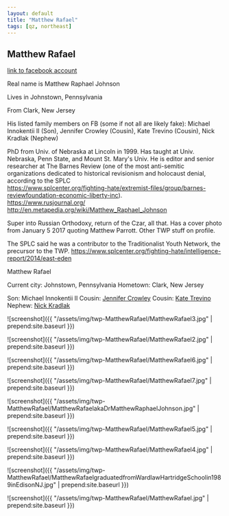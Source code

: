```yaml
---
layout: default
title: "Matthew Rafael"
tags: [qz, northeast]
---
```



## Matthew Rafael

[link to facebook account](https://www.facebook.com/752396551)

Real name is Matthew Raphael Johnson

Lives in Johnstown, Pennsylvania

From Clark, New Jersey

His listed family members on FB (some if not all are likely fake): Michael Innokentii II (Son), Jennifer Crowley (Cousin), Kate Trevino (Cousin), Nick Kradlak (Nephew)

PhD from Univ. of Nebraska at Lincoln in 1999. Has taught at Univ. Nebraska, Penn State, and Mount St. Mary's Univ. He is editor and senior researcher at The Barnes Review (one of the most anti-semitic organizations dedicated to historical revisionism and holocaust denial, according to the SPLC  
https://www.splcenter.org/fighting-hate/extremist-files/group/barnes-reviewfoundation-economic-liberty-inc).  
https://www.rusjournal.org/  
http://en.metapedia.org/wiki/Matthew_Raphael_Johnson  

Super into Russian Orthodoxy, return of the Czar, all that.  Has a cover photo from January 5 2017 quoting Matthew Parrott. Other TWP stuff on profile.

The SPLC said he was a contributor to the Traditionalist Youth Network, the precursor to the TWP.
https://www.splcenter.org/fighting-hate/intelligence-report/2014/east-eden


 Matthew Rafael


Current city: Johnstown, Pennsylvania
Hometown: Clark, New Jersey

Son: Michael Innokentii II
Cousin: [Jennifer Crowley](https://facebook.com/701232670)
Cousin: [Kate Trevino](https://facebook.com/1175893522)
Nephew: [Nick Kradlak](https://facebook.com/100001730283104)





![screenshot]({{ "/assets/img/twp-MatthewRafael/MatthewRafael3.jpg" | prepend:site.baseurl }})


![screenshot]({{ "/assets/img/twp-MatthewRafael/MatthewRafael2.jpg" | prepend:site.baseurl }})


![screenshot]({{ "/assets/img/twp-MatthewRafael/MatthewRafael6.jpg" | prepend:site.baseurl }})


![screenshot]({{ "/assets/img/twp-MatthewRafael/MatthewRafael7.jpg" | prepend:site.baseurl }})


![screenshot]({{ "/assets/img/twp-MatthewRafael/MatthewRafaelakaDrMatthewRaphaelJohnson.jpg" | prepend:site.baseurl }})


![screenshot]({{ "/assets/img/twp-MatthewRafael/MatthewRafael5.jpg" | prepend:site.baseurl }})


![screenshot]({{ "/assets/img/twp-MatthewRafael/MatthewRafael4.jpg" | prepend:site.baseurl }})


![screenshot]({{ "/assets/img/twp-MatthewRafael/MatthewRafaelgraduatedfromWardlawHartridgeSchoolin1989inEdisonNJ.jpg" | prepend:site.baseurl }})


![screenshot]({{ "/assets/img/twp-MatthewRafael/MatthewRafael.jpg" | prepend:site.baseurl }})
